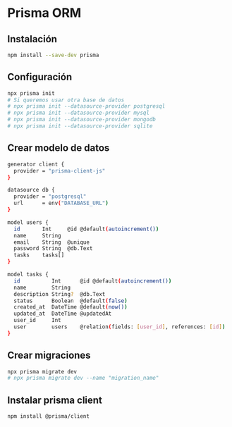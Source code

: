 # Prisma ORM

## Instalación

```bash
npm install --save-dev prisma
```

## Configuración

```bash
npx prisma init
# Si queremos usar otra base de datos
# npx prisma init --datasource-provider postgresql
# npx prisma init --datasource-provider mysql
# npx prisma init --datasource-provider mongodb
# npx prisma init --datasource-provider sqlite
```

## Crear modelo de datos

```bash
generator client {
  provider = "prisma-client-js"
}

datasource db {
  provider = "postgresql"
  url      = env("DATABASE_URL")
}

model users {
  id       Int     @id @default(autoincrement())
  name     String
  email    String  @unique
  password String  @db.Text
  tasks    tasks[]
}

model tasks {
  id          Int      @id @default(autoincrement())
  name        String
  description String?  @db.Text
  status      Boolean  @default(false)
  created_at  DateTime @default(now())
  updated_at  DateTime @updatedAt
  user_id     Int
  user        users    @relation(fields: [user_id], references: [id])
}
```

## Crear migraciones

```bash
npx prisma migrate dev
# npx prisma migrate dev --name "migration_name"
```

## Instalar prisma client

```bash
npm install @prisma/client
```